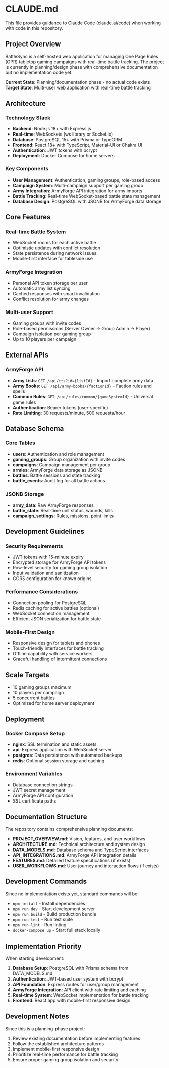 # CLAUDE.md

This file provides guidance to Claude Code (claude.ai/code) when working with code in this repository.

## Project Overview

BattleSync is a self-hosted web application for managing One Page Rules (OPR) tabletop gaming campaigns with real-time battle tracking. The project is currently in planning/design phase with comprehensive documentation but no implementation code yet.

**Current State**: Planning/documentation phase - no actual code exists
**Target State**: Multi-user web application with real-time battle tracking

## Architecture

### Technology Stack
- **Backend**: Node.js 18+ with Express.js
- **Real-time**: WebSockets (ws library or Socket.io)
- **Database**: PostgreSQL 15+ with Prisma or TypeORM
- **Frontend**: React 18+ with TypeScript, Material-UI or Chakra UI
- **Authentication**: JWT tokens with bcrypt
- **Deployment**: Docker Compose for home servers

### Key Components
- **User Management**: Authentication, gaming groups, role-based access
- **Campaign System**: Multi-campaign support per gaming group
- **Army Integration**: ArmyForge API integration for army imports
- **Battle Tracking**: Real-time WebSocket-based battle state management
- **Database Design**: PostgreSQL with JSONB for ArmyForge data storage

## Core Features

### Real-time Battle System
- WebSocket rooms for each active battle
- Optimistic updates with conflict resolution
- State persistence during network issues
- Mobile-first interface for tableside use

### ArmyForge Integration
- Personal API token storage per user
- Automatic army list syncing
- Cached responses with smart invalidation
- Conflict resolution for army changes

### Multi-user Support
- Gaming groups with invite codes
- Role-based permissions (Server Owner → Group Admin → Player)
- Campaign isolation per gaming group
- Up to 10 players per campaign

## External APIs

### ArmyForge API
- **Army Lists**: `GET /api/tts?id={listId}` - Import complete army data
- **Army Books**: `GET /api/army-books/{factionId}` - Faction rules and spells
- **Common Rules**: `GET /api/rules/common/{gameSystemId}` - Universal game rules
- **Authentication**: Bearer tokens (user-specific)
- **Rate Limiting**: 30 requests/minute, 500 requests/hour

## Database Schema

### Core Tables
- **users**: Authentication and role management
- **gaming_groups**: Group organization with invite codes
- **campaigns**: Campaign management per group
- **armies**: ArmyForge data storage as JSONB
- **battles**: Battle sessions and state tracking
- **battle_events**: Audit log for all battle actions

### JSONB Storage
- **army_data**: Raw ArmyForge responses
- **battle_state**: Real-time unit status, wounds, kills
- **campaign_settings**: Rules, missions, point limits

## Development Guidelines

### Security Requirements
- JWT tokens with 15-minute expiry
- Encrypted storage for ArmyForge API tokens
- Row-level security for gaming group isolation
- Input validation and sanitization
- CORS configuration for known origins

### Performance Considerations
- Connection pooling for PostgreSQL
- Redis caching for active battles (optional)
- WebSocket connection management
- Efficient JSON serialization for battle state

### Mobile-First Design
- Responsive design for tablets and phones
- Touch-friendly interfaces for battle tracking
- Offline capability with service workers
- Graceful handling of intermittent connections

## Scale Targets
- 10 gaming groups maximum
- 10 players per campaign
- 5 concurrent battles
- Optimized for home server deployment

## Deployment

### Docker Compose Setup
- **nginx**: SSL termination and static assets
- **api**: Express application with WebSocket server
- **postgres**: Data persistence with automated backups
- **redis**: Optional session storage and caching

### Environment Variables
- Database connection strings
- JWT secret management
- ArmyForge API configuration
- SSL certificate paths

## Documentation Structure

The repository contains comprehensive planning documents:
- **PROJECT_OVERVIEW.md**: Vision, features, and user workflows
- **ARCHITECTURE.md**: Technical architecture and system design
- **DATA_MODELS.md**: Database schema and TypeScript interfaces
- **API_INTEGRATIONS.md**: ArmyForge API integration details
- **FEATURES.md**: Detailed feature specifications (if exists)
- **USER_WORKFLOWS.md**: User journey and interaction flows (if exists)

## Development Commands

Since no implementation exists yet, standard commands will be:
- `npm install` - Install dependencies
- `npm run dev` - Start development server
- `npm run build` - Build production bundle
- `npm run test` - Run test suite
- `npm run lint` - Run linting
- `docker-compose up` - Start full stack locally

## Implementation Priority

When starting development:
1. **Database Setup**: PostgreSQL with Prisma schema from DATA_MODELS.md
2. **Authentication**: JWT-based user system with bcrypt
3. **API Foundation**: Express routes for user/group management
4. **ArmyForge Integration**: API client with rate limiting and caching
5. **Real-time System**: WebSocket implementation for battle tracking
6. **Frontend**: React app with mobile-first responsive design

## Development Notes

Since this is a planning-phase project:
1. Review existing documentation before implementing features
2. Follow the established architecture patterns
3. Implement mobile-first responsive design
4. Prioritize real-time performance for battle tracking
5. Ensure proper gaming group isolation and security